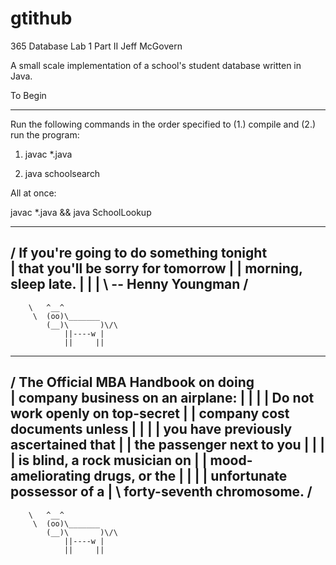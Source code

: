 gtithub
=======

365 Database
Lab 1 Part II
Jeff McGovern

A small scale implementation of a school's student database written in Java.

To Begin

------

Run the following commands in the order specified to (1.) compile and (2.) run 
the program:

1. javac *.java

2. java schoolsearch 

All at once: 

javac *.java && java SchoolLookup

 _________________________________________ 
/ If you're going to do something tonight \
| that you'll be sorry for tomorrow       |
| morning, sleep late.                    |
|                                         |
\ -- Henny Youngman                       /
 ----------------------------------------- 
        \   ^__^
         \  (oo)\_______
            (__)\       )\/\
                ||----w |
                ||     ||
 ______________________________________ 
/ The Official MBA Handbook on doing   \
| company business on an airplane:     |
|                                      |
| Do not work openly on top-secret     |
| company cost documents unless        |
|                                      |
| you have previously ascertained that |
| the passenger next to you            |
|                                      |
| is blind, a rock musician on         |
| mood-ameliorating drugs, or the      |
|                                      |
| unfortunate possessor of a           |
\ forty-seventh chromosome.            /
 -------------------------------------- 
        \   ^__^
         \  (oo)\_______
            (__)\       )\/\
                ||----w |
                ||     ||

